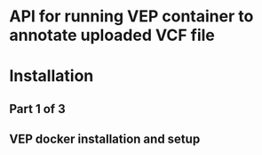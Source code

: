# API for running VEP container to annotate uploaded VCF file

# Installation

## Part 1 of 3
## VEP docker installation and setup
